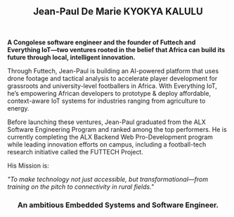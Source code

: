 <h2 align="center">Jean-Paul De Marie KYOKYA KALULU</h2></br>

<b>A Congolese software engineer and the founder of Futtech and Everything IoT—two ventures rooted in the belief that Africa can build its future through local, intelligent innovation.</b></br>

Through Futtech, Jean-Paul is building an AI-powered platform that uses drone footage and tactical analysis to accelerate player development for grassroots and university-level footballers in Africa. With Everything IoT, he’s empowering African developers to prototype & deploy affordable, context-aware IoT systems for industries ranging from agriculture to energy.</br>

Before launching these ventures, Jean-Paul graduated from the ALX Software Engineering Program and ranked among the top performers. He is currently completing the ALX Backend Web Pro-Development program while leading innovation efforts on campus, including a football-tech research initiative called the FUTTECH Project.</br>

His Mission is:</br>

<p><em>"To make technology not just accessible, but transformational—from training on the pitch to connectivity in rural fields."</em></p>

<h3 align="center">An ambitious Embedded Systems and Software Engineer.</h3>

